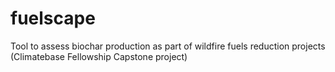 # fuelscape
Tool to assess biochar production as part of wildfire fuels reduction projects (Climatebase Fellowship Capstone project)

